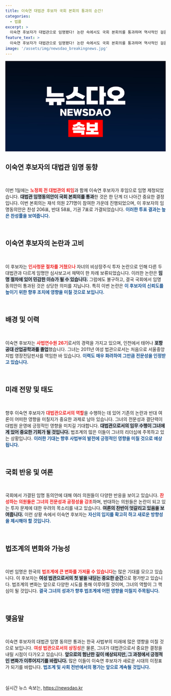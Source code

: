```yaml
---
title: 이숙연 대법관 후보자 국회 본회의 통과의 순간!
categories:
  - 법률
excerpt: >
  이숙연 후보자가 대법관으로 임명됐다! 논란 속에서도 국회 본회의를 통과하며 역사적인 걸음을 내딛은 그녀의 행보가 주목받고 있다. 자세한 이야기를 확인해보세요!
feature_text: >
  이숙연 후보자가 대법관으로 임명됐다! 논란 속에서도 국회 본회의를 통과하며 역사적인 걸음을 내딛은 그녀의 행보가 주목받고 있다. 자세한 이야기를 확인해보세요!
image: '/assets/img/newsdao_breakingnews.jpg'
---
```


<p><img src="/assets/img/newsdao_breakingnews.jpg" alt="firstkoreanews 속보" /></p>

<h2 data-ke-size="size26">이숙연 후보자의 대법관 임명 동향</h2>

<p data-ke-size="size16">&nbsp;</p>

<p>이번 1일에는 <b><span style="color: #ee2323;">노정희 전 대법관의 퇴임</span></b>과 함께 이숙연 후보자가 후임으로 임명 제청되었습니다. <b><span style="background-color: #21538527;">대법관 임명동의안이 국회 본회의를 통과</span></b>한 것은 한 단계 더 나아간 중요한 결정입니다. 이번 본회의는 재석 의원 271명이 참여한 가운데 진행되었으며, 이 후보자의 임명동의안은 찬성 206표, 반대 58표, 기권 7표로 가결되었습니다. <b><span style="color: #1a5490;">이러한 투표 결과는 높은 찬성률을 보여줍니다.</span></b></p>

<p data-ke-size="size16">&nbsp;</p>

<h2 data-ke-size="size26">이숙연 후보자의 논란과 고비</h2>

<p data-ke-size="size16">&nbsp;</p>

<p>이 후보자는 <b><span style="color: #ee2323;">인사청문 절차를 거쳤으나</span></b> 자녀의 비상장주식 투자 논란으로 인해 다른 두 대법관과 다르게 임명안 심사보고서 채택이 한 차례 보류되었습니다. 이러한 논란은 <b><span style="background-color: #21538527;">임명 절차에 있어 민감한 이슈가 될 수 있습니다.</span></b> 그럼에도 불구하고, 결국 국회에서 임명 동의안이 통과된 것은 상당한 의미를 지닙니다. 특히 이번 논란은 <b><span style="color: #1a5490;">이 후보자의 신뢰도를 높이기 위한 향후 조치에 영향을 미칠 것으로 보입니다.</span></b></p>

<p data-ke-size="size16">&nbsp;</p>

<h2 data-ke-size="size26">배경 및 이력</h2>

<p data-ke-size="size16">&nbsp;</p>

<p>이숙연 후보자는 <b><span style="color: #ee2323;">사법연수원 26기</span></b>로서의 경력을 가지고 있으며, 인천에서 태어나 <b><span style="background-color: #21538527;">포항공대 산업공학과를 졸업</span></b>했습니다. 그녀는 2011년 여성 법관으로서는 처음으로 서울중앙지법 영장전담판사를 역임한 바 있습니다. <b><span style="color: #1a5490;">이력도 매우 화려하여 그만큼 전문성을 인정받고 있습니다.</span></b></p>

<p data-ke-size="size16">&nbsp;</p>

<h2 data-ke-size="size26">미래 전망 및 태도</h2>

<p data-ke-size="size16">&nbsp;</p>

<p>향후 이숙연 후보자가 <b><span style="color: #ee2323;">대법관으로서의 역할</span></b>을 수행하는 데 있어 기존의 논란과 반대 여론이 어떠한 영향을 미칠지가 중요한 과제로 남아 있습니다. 그녀의 전문성과 결단력이 대법원 운영에 긍정적인 영향을 미치길 기대합니다. <b><span style="background-color: #21538527;">대법관으로서의 임무 수행이 그녀에게 있어 중요한 기회가 될 것입니다.</span></b> 법조계의 많은 이들이 그녀의 리더십에 주목하고 있는 상황입니다. <b><span style="color: #1a5490;">이러한 기대는 향후 사법부의 발전에 긍정적인 영향을 미칠 것으로 예상됩니다.</span></b></p>

<p data-ke-size="size16">&nbsp;</p>

<h2 data-ke-size="size26">국회 반응 및 여론</h2>

<p data-ke-size="size16">&nbsp;</p>

<p>국회에서 가결된 임명 동의안에 대해 여러 의원들이 다양한 반응을 보이고 있습니다. <b><span style="color: #ee2323;">찬성하는 의원들은 그녀의 전문성과 공정성을 강조</span></b>하며, 반대하는 의원들은 논란이 되고 있는 투자 문제에 대한 우려의 목소리를 내고 있습니다. <b><span style="background-color: #21538527;">여론의 찬반이 엇갈리고 있음을 보여줍니다.</span></b> 이런 상황 속에서 이숙연 후보자는 <b><span style="color: #1a5490;">자신의 입지를 확고히 하고 새로운 방향성을 제시해야 할 것입니다.</span></b></p>

<p data-ke-size="size16">&nbsp;</p>

<h2 data-ke-size="size26">법조계의 변화와 가능성</h2>

<p data-ke-size="size16">&nbsp;</p>

<p>이번 임명은 한국의 <b><span style="color: #ee2323;">법조계에 큰 변화를 가져올 수 있습니다</span></b>는 많은 기대를 모으고 있습니다. 이 후보자는 <b><span style="background-color: #21538527;">여성 법관으로서의 첫 발을 내딛는 중요한 순간</span></b>으로 평가받고 있습니다. 법조계의 변화는 앞으로 다양한 시도를 통해 이루어질 것이며, 그녀의 역할이 그 핵심이 될 것입니다. <b><span style="color: #1a5490;">결국 그녀의 성과가 향후 법조계에 어떤 영향을 미칠지 주목됩니다.</span></b></p>

<p data-ke-size="size16">&nbsp;</p>

<h2 data-ke-size="size26">맺음말</h2>

<p data-ke-size="size16">&nbsp;</p>

<p>이숙연 후보자의 대법관 임명 동의안 통과는 한국 사법부의 미래에 많은 영향을 미칠 것으로 보입니다. <b><span style="color: #ee2323;">여성 법관으로서의 상징성</span></b>은 물론, 그녀가 대법관으로서 중요한 결정을 내릴 시점이 다가오고 있습니다. <b><span style="background-color: #21538527;">앞으로의 험난한 길이 예상되지만, 그 과정에서 긍정적인 변화가 이루어지기를 바랍니다.</span></b> 많은 이들이 이숙연 후보자가 새로운 시대의 이정표가 되기를 바랍니다. <b><span style="color: #1a5490;">법조계 및 사회 전반에서의 평가는 앞으로 계속될 것입니다.</span></b></p>

<p data-ke-size="size16">&nbsp;</p>
실시간 뉴스 속보는, <a href="https://newsdao.kr" rel="dofollow">https://newsdao.kr</a>


